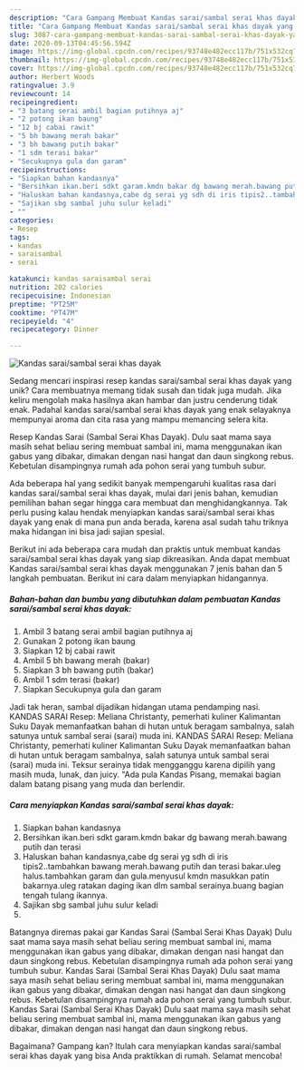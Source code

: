 ```yaml
---
description: "Cara Gampang Membuat Kandas sarai/sambal serai khas dayak yang Bisa Manjain Lidah"
title: "Cara Gampang Membuat Kandas sarai/sambal serai khas dayak yang Bisa Manjain Lidah"
slug: 3087-cara-gampang-membuat-kandas-sarai-sambal-serai-khas-dayak-yang-bisa-manjain-lidah
date: 2020-09-13T04:45:56.594Z
image: https://img-global.cpcdn.com/recipes/93748e482ecc117b/751x532cq70/kandas-saraisambal-serai-khas-dayak-foto-resep-utama.jpg
thumbnail: https://img-global.cpcdn.com/recipes/93748e482ecc117b/751x532cq70/kandas-saraisambal-serai-khas-dayak-foto-resep-utama.jpg
cover: https://img-global.cpcdn.com/recipes/93748e482ecc117b/751x532cq70/kandas-saraisambal-serai-khas-dayak-foto-resep-utama.jpg
author: Herbert Woods
ratingvalue: 3.9
reviewcount: 14
recipeingredient:
- "3 batang serai ambil bagian putihnya aj"
- "2 potong ikan baung"
- "12 bj cabai rawit"
- "5 bh bawang merah bakar"
- "3 bh bawang putih bakar"
- "1 sdm terasi bakar"
- "Secukupnya gula dan garam"
recipeinstructions:
- "Siapkan bahan kandasnya"
- "Bersihkan ikan.beri sdkt garam.kmdn bakar dg bawang merah.bawang putih dan terasi"
- "Haluskan bahan kandasnya,cabe dg serai yg sdh di iris tipis2..tambahkan bawang merah.bawang putih dan terasi bakar.uleg halus.tambahkan garam dan gula.menyusul kmdn masukkan patin bakarnya.uleg ratakan daging ikan dlm sambal serainya.buang bagian tengah tulang ikannya."
- "Sajikan sbg sambal juhu sulur keladi"
- ""
categories:
- Resep
tags:
- kandas
- saraisambal
- serai

katakunci: kandas saraisambal serai 
nutrition: 202 calories
recipecuisine: Indonesian
preptime: "PT25M"
cooktime: "PT47M"
recipeyield: "4"
recipecategory: Dinner

---
```



![Kandas sarai/sambal serai khas dayak](https://img-global.cpcdn.com/recipes/93748e482ecc117b/751x532cq70/kandas-saraisambal-serai-khas-dayak-foto-resep-utama.jpg)

Sedang mencari inspirasi resep kandas sarai/sambal serai khas dayak yang unik? Cara membuatnya memang tidak susah dan tidak juga mudah. Jika keliru mengolah maka hasilnya akan hambar dan justru cenderung tidak enak. Padahal kandas sarai/sambal serai khas dayak yang enak selayaknya mempunyai aroma dan cita rasa yang mampu memancing selera kita.

Resep Kandas Sarai (Sambal Serai Khas Dayak). Dulu saat mama saya masih sehat beliau sering membuat sambal ini, mama menggunakan ikan gabus yang dibakar, dimakan dengan nasi hangat dan daun singkong rebus. Kebetulan disampingnya rumah ada pohon serai yang tumbuh subur.

Ada beberapa hal yang sedikit banyak mempengaruhi kualitas rasa dari kandas sarai/sambal serai khas dayak, mulai dari jenis bahan, kemudian pemilihan bahan segar hingga cara membuat dan menghidangkannya. Tak perlu pusing kalau hendak menyiapkan kandas sarai/sambal serai khas dayak yang enak di mana pun anda berada, karena asal sudah tahu triknya maka hidangan ini bisa jadi sajian spesial.


Berikut ini ada beberapa cara mudah dan praktis untuk membuat kandas sarai/sambal serai khas dayak yang siap dikreasikan. Anda dapat membuat Kandas sarai/sambal serai khas dayak menggunakan 7 jenis bahan dan 5 langkah pembuatan. Berikut ini cara dalam menyiapkan hidangannya.

<!--inarticleads1-->

##### Bahan-bahan dan bumbu yang dibutuhkan dalam pembuatan Kandas sarai/sambal serai khas dayak:

1. Ambil 3 batang serai ambil bagian putihnya aj
1. Gunakan 2 potong ikan baung
1. Siapkan 12 bj cabai rawit
1. Ambil 5 bh bawang merah (bakar)
1. Siapkan 3 bh bawang putih (bakar)
1. Ambil 1 sdm terasi (bakar)
1. Siapkan Secukupnya gula dan garam


Jadi tak heran, sambal dijadikan hidangan utama pendamping nasi. KANDAS SARAI Resep: Meliana Christanty, pemerhati kuliner Kalimantan Suku Dayak memanfaatkan bahan di hutan untuk beragam sambalnya, salah satunya untuk sambal serai (sarai) muda ini. KANDAS SARAI Resep: Meliana Christanty, pemerhati kuliner Kalimantan Suku Dayak memanfaatkan bahan di hutan untuk beragam sambalnya, salah satunya untuk sambal serai (sarai) muda ini. Teksur serainya tidak mengganggu karena dipilih yang masih muda, lunak, dan juicy. &#34;Ada pula Kandas Pisang, memakai bagian dalam batang pisang yang muda dan berlendir. 

<!--inarticleads2-->

##### Cara menyiapkan Kandas sarai/sambal serai khas dayak:

1. Siapkan bahan kandasnya
1. Bersihkan ikan.beri sdkt garam.kmdn bakar dg bawang merah.bawang putih dan terasi
1. Haluskan bahan kandasnya,cabe dg serai yg sdh di iris tipis2..tambahkan bawang merah.bawang putih dan terasi bakar.uleg halus.tambahkan garam dan gula.menyusul kmdn masukkan patin bakarnya.uleg ratakan daging ikan dlm sambal serainya.buang bagian tengah tulang ikannya.
1. Sajikan sbg sambal juhu sulur keladi
1. 


Batangnya diremas pakai gar Kandas Sarai (Sambal Serai Khas Dayak) Dulu saat mama saya masih sehat beliau sering membuat sambal ini, mama menggunakan ikan gabus yang dibakar, dimakan dengan nasi hangat dan daun singkong rebus. Kebetulan disampingnya rumah ada pohon serai yang tumbuh subur. Kandas Sarai (Sambal Serai Khas Dayak) Dulu saat mama saya masih sehat beliau sering membuat sambal ini, mama menggunakan ikan gabus yang dibakar, dimakan dengan nasi hangat dan daun singkong rebus. Kebetulan disampingnya rumah ada pohon serai yang tumbuh subur. Kandas Sarai (Sambal Serai Khas Dayak) Dulu saat mama saya masih sehat beliau sering membuat sambal ini, mama menggunakan ikan gabus yang dibakar, dimakan dengan nasi hangat dan daun singkong rebus. 

Bagaimana? Gampang kan? Itulah cara menyiapkan kandas sarai/sambal serai khas dayak yang bisa Anda praktikkan di rumah. Selamat mencoba!
